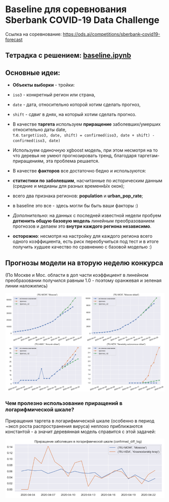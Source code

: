 # Baseline для соревнования Sberbank COVID-19 Data Challenge

Ссылка на соревнование: https://ods.ai/competitions/sberbank-covid19-forecast

## Тетрадка с решением: [baseline.ipynb](baseline.ipynb)

## Основные идеи:

- **Объекты выборки** - тройки:
 - `iso3` - конкретный регион или страна,
 - `date` - дата, относительно которой хотим сделать прогноз,
 - `shift` - сдвиг в днях, на который хотим сделать прогноз.
- В качестве **таргета** используем **приращение** заболевших/умерших относительно даты date,<br> т.е. `target(iso3, date, shift) = confirmed(iso3, date + shift) - confirmed(iso3, date)`
- Используем одиночную xgboost модель, при этом несмотря на то что деревья не умеют прогнозировать тренд, благодаря таргетам-приращениям, эта проблема решается.
- В качестве **факторов** все достаточно бедно и используются:
 - **статистики по заболевшим**, насчитанные по историческим данным (средние и медианы для разных временнЫх окон);
 - всего два признака регионов: **population** и **urban_pop_rate**;
 - в baseline это все - здесь могли бы быть ваши факторы :) 


- *Дополнительно*: на данных с последней известной недели пробуем **дотюнить общую базовую модель** линейным преобразованием прогнозов и делаем это **внутри каждого региона независимо**.<br>
 - **осторожно**: несмотря на настройку для каждого региона всего одного коэффициента, есть риск переобучиться под тест и в итоге получить худшее качество по сравнению с базовой моделью :)

## Прогнозы модели на вторую неделю конкурса

(По Москве и Мос. области в доп части коэффициент в линейном преобразовании получился равным 1.0 - поэтому оранжевая и зеленая линии наложились)

<p align="center"><img src="img/predictions_week2.png"></p>


### Чем пролезно использование приращений в логарифмической шкале?

Приращения таргета в логарифмической шкале (особенно в период ~эксп роста распространения вируса) неплохо приближаются константой - а значит деревянная модель справится с этой задачей:
<p align="center"><img src="img/log_target.png"></p>



